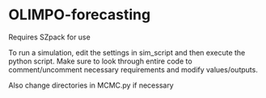 # OLIMPO-forecasting

Requires SZpack for use

To run a simulation, edit the settings in sim_script and then execute the python script. Make sure to look through entire code to comment/uncomment necessary requirements and modify values/outputs. 

Also change directories in MCMC.py if necessary